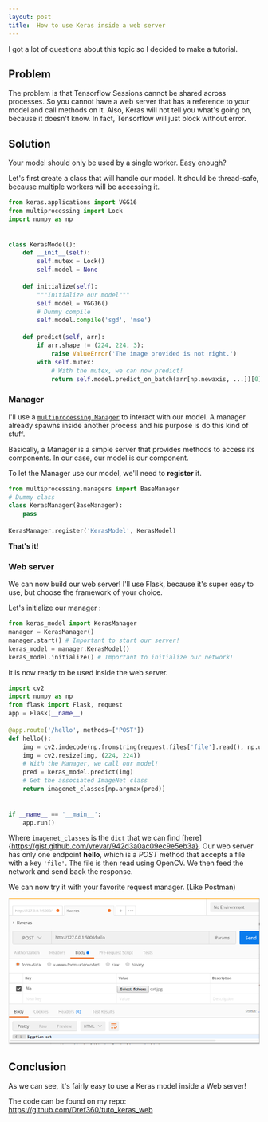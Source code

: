 ```yaml
---
layout: post
title:  How to use Keras inside a web server
---
```


I got a lot of questions about this topic so I decided to make a tutorial.

## Problem
The problem is that Tensorflow Sessions cannot be shared across processes. So you cannot have a web server that has a reference to your model and call methods on it.
Also, Keras will not tell you what's going on, because it doesn't know. In fact, Tensorflow will just block without error.


## Solution

Your model should only be used by a single worker. Easy enough?

Let's first create a class that will handle our model. It should be thread-safe, because multiple workers will be accessing it.

```python
from keras.applications import VGG16
from multiprocessing import Lock
import numpy as np


class KerasModel():
    def __init__(self):
        self.mutex = Lock()
        self.model = None

    def initialize(self):
        """Initialize our model"""
        self.model = VGG16()
        # Dummy compile
        self.model.compile('sgd', 'mse')

    def predict(self, arr):
        if arr.shape != (224, 224, 3):
            raise ValueError('The image provided is not right.')
        with self.mutex:
            # With the mutex, we can now predict!
            return self.model.predict_on_batch(arr[np.newaxis, ...])[0]
```


### Manager
I'll use a [`multiprocessing.Manager`](https://docs.python.org/2/library/multiprocessing.html#managers) to interact with our model. A manager already spawns inside another process and his purpose is do this kind of stuff.

Basically, a Manager is a simple server that provides methods to access its components. In our case, our model is our component.

To let the Manager use our model, we'll need to **register** it.

```python
from multiprocessing.managers import BaseManager
# Dummy class
class KerasManager(BaseManager):
    pass

KerasManager.register('KerasModel', KerasModel)
```

**That's it!**


### Web server
We can now build our web server! I'll use Flask, because it's super easy to use, but choose the framework of your choice.


Let's initialize our manager :
```python
from keras_model import KerasManager
manager = KerasManager()
manager.start() # Important to start our server!
keras_model = manager.KerasModel()
keras_model.initialize() # Important to initialize our network!
```

It is now ready to be used inside the web server.

```python
import cv2
import numpy as np
from flask import Flask, request
app = Flask(__name__)

@app.route('/hello', methods=['POST'])
def hello():
    img = cv2.imdecode(np.fromstring(request.files['file'].read(), np.uint8), -1)
    img = cv2.resize(img, (224, 224))
    # With the Manager, we call our model!
    pred = keras_model.predict(img)
    # Get the associated ImageNet class
    return imagenet_classes[np.argmax(pred)]


if __name__ == '__main__':
    app.run()
```

Where `imagenet_classes` is the `dict` that we can find [here]{https://gist.github.com/yrevar/942d3a0ac09ec9e5eb3a}.
Our web server has only one endpoint **hello**, which is a *POST* method that accepts a file with a key `'file'`.
The file is then read using OpenCV. We then feed the network and send back the response.

We can now try it with your favorite request manager. (Like Postman)

![](/images/postman.png)


## Conclusion
As we can see, it's fairly easy to use a Keras model inside a Web server!

The code can be found on my repo: https://github.com/Dref360/tuto_keras_web
